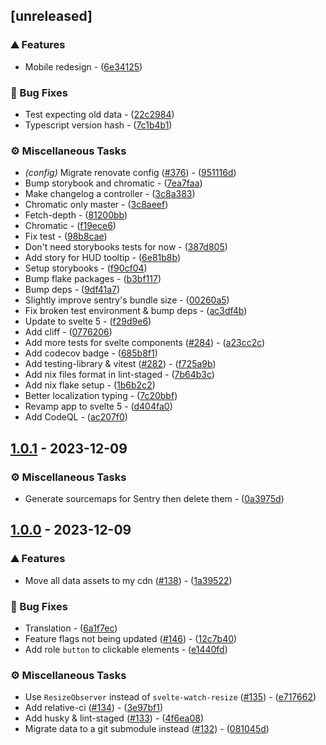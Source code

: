 ## [unreleased]

### ⛰️ Features

- Mobile redesign - ([6e34125](https://github.com/KiKoS0/dbd-tooltips/commit/6e34125fce8dda4ff1e50549da8d2dd1d2391451))

### 🐛 Bug Fixes

- Test expecting old data - ([22c2984](https://github.com/KiKoS0/dbd-tooltips/commit/22c2984e52f956e6e1f91d707a35304a35c3610a))
- Typescript version hash - ([7c1b4b1](https://github.com/KiKoS0/dbd-tooltips/commit/7c1b4b1d9f2e961b688bda863d1373230b151865))

### ⚙️ Miscellaneous Tasks

- _(config)_ Migrate renovate config ([#376](https://github.com/orhun/git-cliff/issues/376)) - ([951116d](https://github.com/KiKoS0/dbd-tooltips/commit/951116d97f7ed4b41912a9ad58d1ae068ef10383))
- Bump storybook and chromatic - ([7ea7faa](https://github.com/KiKoS0/dbd-tooltips/commit/7ea7faa19362da99f6413aaa8fd09f2ccf0b9c8d))
- Make changelog a controller - ([3c8a383](https://github.com/KiKoS0/dbd-tooltips/commit/3c8a3836fa7c7f7a6aa8a7eedebd5fb7afbc32e4))
- Chromatic only master - ([3c8aeef](https://github.com/KiKoS0/dbd-tooltips/commit/3c8aeef60ec515e4158b252cca95efa6a7c99cfa))
- Fetch-depth - ([81200bb](https://github.com/KiKoS0/dbd-tooltips/commit/81200bbdd2a82896c376efdacd2320e009b5d74c))
- Chromatic - ([f19ece6](https://github.com/KiKoS0/dbd-tooltips/commit/f19ece6d424f8b97e68a9950391736fb46a8bd30))
- Fix test - ([98b8cae](https://github.com/KiKoS0/dbd-tooltips/commit/98b8cae442148b734abce0d777cca4e82187a3c0))
- Don't need storybooks tests for now - ([387d805](https://github.com/KiKoS0/dbd-tooltips/commit/387d80516aff751991b84e4cbe86d9d7f5dcb321))
- Add story for HUD tooltip - ([6e81b8b](https://github.com/KiKoS0/dbd-tooltips/commit/6e81b8b164ca5e757c26151c95cf289baee8d320))
- Setup storybooks - ([f90cf04](https://github.com/KiKoS0/dbd-tooltips/commit/f90cf04cbe11e9e2a3f5bc59cd7fd7bd346b3eec))
- Bump flake packages - ([b3bf117](https://github.com/KiKoS0/dbd-tooltips/commit/b3bf117dd41d7f42195042722fa1fe9a0fec4b23))
- Bump deps - ([9df41a7](https://github.com/KiKoS0/dbd-tooltips/commit/9df41a793d102928fe414d7f9537eef6b45e6a12))
- Slightly improve sentry's bundle size - ([00260a5](https://github.com/KiKoS0/dbd-tooltips/commit/00260a53665513f32497f5245d5e52022233a29a))
- Fix broken test environment & bump deps - ([ac3df4b](https://github.com/KiKoS0/dbd-tooltips/commit/ac3df4be88ca9a4857f0d584bf51cf78c7dfe394))
- Update to svelte 5 - ([f29d9e6](https://github.com/KiKoS0/dbd-tooltips/commit/f29d9e67b31713f26c82b5e4abee1c1bac9a1151))
- Add cliff - ([0776206](https://github.com/KiKoS0/dbd-tooltips/commit/0776206e47e8f60c69b7be96ecf2dd8163ac7522))
- Add more tests for svelte components ([#284](https://github.com/orhun/git-cliff/issues/284)) - ([a23cc2c](https://github.com/KiKoS0/dbd-tooltips/commit/a23cc2c8951c0d628de7d44ab6604cb3b1f1227b))
- Add codecov badge - ([685b8f1](https://github.com/KiKoS0/dbd-tooltips/commit/685b8f1bd3151a1e491d94da7dab9400dbb8747d))
- Add testing-library & vitest ([#282](https://github.com/orhun/git-cliff/issues/282)) - ([f725a9b](https://github.com/KiKoS0/dbd-tooltips/commit/f725a9b435fa38d28d501e0b0680a93ebfb435f6))
- Add nix files format in lint-staged - ([7b64b3c](https://github.com/KiKoS0/dbd-tooltips/commit/7b64b3c1fd275a74dddc0d4931bd664fadd77df5))
- Add nix flake setup - ([1b6b2c2](https://github.com/KiKoS0/dbd-tooltips/commit/1b6b2c25722b7ab80babee5f92d146cbb8e835b0))
- Better localization typing - ([7c20bbf](https://github.com/KiKoS0/dbd-tooltips/commit/7c20bbfe8c2477e8625bcbb6a53f575747a4ae9e))
- Revamp app to svelte 5 - ([d404fa0](https://github.com/KiKoS0/dbd-tooltips/commit/d404fa09e7d56ddf218ca2ab41c3ecee6e738d86))
- Add CodeQL - ([ac207f0](https://github.com/KiKoS0/dbd-tooltips/commit/ac207f0e7828adbe85b24f5c861aee6a1bd4800d))

## [1.0.1](https://github.com/KiKoS0/dbd-tooltips/compare/v1.0.0..v1.0.1) - 2023-12-09

### ⚙️ Miscellaneous Tasks

- Generate sourcemaps for Sentry then delete them - ([0a3975d](https://github.com/KiKoS0/dbd-tooltips/commit/0a3975d044b79ebab61f36457c9066b5796fc3c8))

## [1.0.0](https://github.com/KiKoS0/dbd-tooltips/compare/v0.1.0..v1.0.0) - 2023-12-09

### ⛰️ Features

- Move all data assets to my cdn ([#138](https://github.com/orhun/git-cliff/issues/138)) - ([1a39522](https://github.com/KiKoS0/dbd-tooltips/commit/1a39522f29dec9a437ac999c31d71ed78577240a))

### 🐛 Bug Fixes

- Translation - ([6a1f7ec](https://github.com/KiKoS0/dbd-tooltips/commit/6a1f7eca7e747a64b306490f416eeb2547b25790))
- Feature flags not being updated ([#146](https://github.com/orhun/git-cliff/issues/146)) - ([12c7b40](https://github.com/KiKoS0/dbd-tooltips/commit/12c7b40d31b18b06ddc111b819479ff1ef2230f6))
- Add role `button` to clickable elements - ([e1440fd](https://github.com/KiKoS0/dbd-tooltips/commit/e1440fd4a951ae760e57497ef85999cfe8bbfd41))

### ⚙️ Miscellaneous Tasks

- Use `ResizeObserver` instead of `svelte-watch-resize` ([#135](https://github.com/orhun/git-cliff/issues/135)) - ([e717662](https://github.com/KiKoS0/dbd-tooltips/commit/e717662366cd1ee7dafc9741c5ebada6919b9953))
- Add relative-ci ([#134](https://github.com/orhun/git-cliff/issues/134)) - ([3e97bf1](https://github.com/KiKoS0/dbd-tooltips/commit/3e97bf1222906aacbb7279ca6e49a3d65abb1e3e))
- Add husky & lint-staged ([#133](https://github.com/orhun/git-cliff/issues/133)) - ([4f6ea08](https://github.com/KiKoS0/dbd-tooltips/commit/4f6ea087a7ecce192eb33bcdeaace73b63d843ff))
- Migrate data to a git submodule instead ([#132](https://github.com/orhun/git-cliff/issues/132)) - ([081045d](https://github.com/KiKoS0/dbd-tooltips/commit/081045dc3410ca481d9283475ecfb9d6aa5bba2c))

<!-- generated by git-cliff -->
